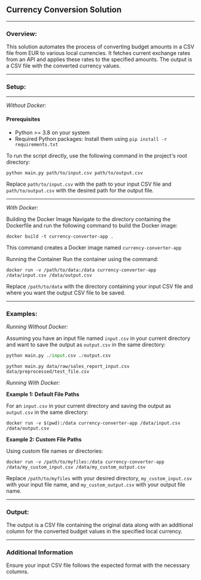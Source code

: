 ## Currency Conversion Solution

----

### Overview:

This solution automates the process of converting budget amounts in a CSV file from EUR to various local currencies. It fetches current exchange rates from an API and applies these rates to the specified amounts. The output is a CSV file with the converted currency values.

----

### Setup:

----

_Without Docker:_

#### Prerequisites

* Python >= 3.8 on your system
* Required Python packages: Install them using `pip install -r requirements.txt`


To run the script directly, use the following command in the project's root directory:

```shell
python main.py path/to/input.csv path/to/output.csv
```

Replace `path/to/input.csv` with the path to your input CSV file and `path/to/output.csv` with the desired path for the output file.

---

_With Docker:_

Building the Docker Image
Navigate to the directory containing the Dockerfile and run the following command to build the Docker image:

```shell
docker build -t currency-converter-app .
```

This command creates a Docker image named `currency-converter-app`

Running the Container
Run the container using the command:

```shell
docker run -v /path/to/data:/data currency-converter-app /data/input.csv /data/output.csv
```

Replace `/path/to/data` with the directory containing your input CSV file and where you want the output CSV file to be saved.

----

### Examples:

_Running Without Docker:_

Assuming you have an input file named `input.csv` in your current directory and want to save the output as `output.csv` in the same directory:

```python
python main.py ./input.csv ./output.csv
```

```shell
python main.py data/raw/sales_report_input.csv data/preprocessed/test_file.csv
```

_Running With Docker:_

**Example 1: Default File Paths**

For an `input.csv` in your current directory and saving the output as `output.csv` in the same directory:

```shell
docker run -v $(pwd):/data currency-converter-app /data/input.csv /data/output.csv
```

**Example 2: Custom File Paths**

Using custom file names or directories:

```shell
docker run -v /path/to/myfiles:/data currency-converter-app /data/my_custom_input.csv /data/my_custom_output.csv
```

Replace `/path/to/myfiles` with your desired directory, `my_custom_input.csv` with your input file name, and `my_custom_output.csv` with your output file name.

---

### Output:

The output is a CSV file containing the original data along with an additional column for the converted budget values in the specified local currency.

----

### Additional Information

Ensure your input CSV file follows the expected format with the necessary columns.


